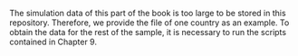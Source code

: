 The simulation data of this part of the book is too large to be stored in this repository. Therefore, we provide the file of one country as an example. To obtain the data for the rest of the sample, it is necessary to run the scripts contained in Chapter 9.